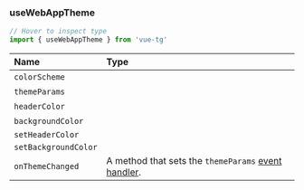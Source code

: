 ### useWebAppTheme

```ts twoslash
// Hover to inspect type
import { useWebAppTheme } from 'vue-tg'
```

| Name                 | Type                                                                                                     |
| :------------------- | :------------------------------------------------------------------------------------------------------- |
| `colorScheme`        | <!--@include: @/generated/WebApp-colorScheme.md --><br/><Badge type="info" text="⚡️ readonly reactive" /> |
| `themeParams`        | <!--@include: @/generated/WebApp-themeParams.md --><br/><Badge type="info" text="⚡️ readonly reactive" /> |
| `headerColor`        | <!--@include: @/generated/WebApp-headerColor.md --><br/><Badge type="info" text="⚡️ reactive" />          |
| `backgroundColor`    | <!--@include: @/generated/WebApp-backgroundColor.md --><br/><Badge type="info" text="⚡️ reactive" />      |
| `setHeaderColor`     | <!--@include: @/generated/WebApp-setHeaderColor.md -->                                                   |
| `setBackgroundColor` | <!--@include: @/generated/WebApp-setBackgroundColor.md -->                                               |
| `onThemeChanged`     | A method that sets the `themeParams` [event handler](#event-handling).                                   |
